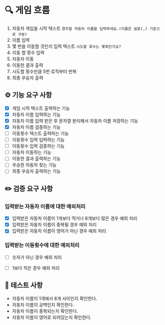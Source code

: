 # 🔍 게임 흐름
1. 자동차 게임을 시작 텍스트 `경주할 자동차 이름을 입력하세요.(이름은 쉼표(,) 기준으로 구분)`
2. 이름 입력
3. 몇 번을 이동할 것인지 입력 텍스트 `시도할 회수는 몇회인가요?`
4. 이동 할 횟수 입력
5. 자동차 이동
6. 이동한 결과 출력
7. 시도할 횟수만큼 5번 로직부터 반복
8. 최종 우승자 출력



## ⚙️ 기능 요구 사항

- [x] 게임 시작 텍스트 출력하는 기능
- [x] 자동차 이름 입력하는 기능
- [x] 자동차 이름 입력 받은 후 문자열 분리해서 자동차 이름 저장하는 기능
- [x] 자동차 이름 검증하는 기능
- [ ] 이동횟수 텍스트 출력하는 기능
- [ ] 이동횟수 입력 입력하는 기능
- [ ] 이동횟수 입력 검증하는 기능
- [ ] 자동차 이동하는 기능
- [ ] 이동한 결과 출력하는 기능
- [ ] 우승한 자동차 찾는 기능
- [ ] 최종 우승자 출력하는 기능

## ✏️ 검증 요구 사항
### ️입력받는 자동차 이름에 대한 예외처리
- [x] 입력받은 자동차 이름이 1개보다 적거나 8개보다 많은 경우 예외 처리
- [x] 입력받은 자동차 이름이 중복될 경우 예외 처리
- [x] 입력받은 자동차 이름이 영어가 아닌 경우 예외 처리

### 입력받는 이동횟수에 대한 예외처리
- [ ] 숫자가 아닌 경우 예외 처리
- [ ] 1보다 작은 경우 예외 처리



## 🚨 테스트 사항
- 자동차 이름이 1개에서 8개 사이인지 확인한다.
- 자동차 이름이 공백인지 확인한다.
- 자동차 이름이 중복되는지 확인한다.
- 자동차 이름이 영어로 되어있는지 확인한다.